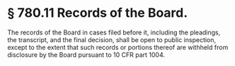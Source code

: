 # § 780.11   Records of the Board.

The records of the Board in cases filed before it, including the pleadings, the transcript, and the final decision, shall be open to public inspection, except to the extent that such records or portions thereof are withheld from disclosure by the Board pursuant to 10 CFR part 1004.




